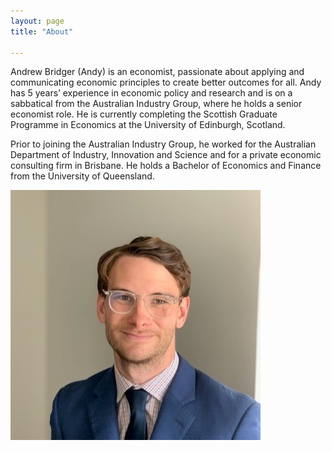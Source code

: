 ```yaml
---
layout: page
title: "About"

---
```


Andrew Bridger (Andy) is an economist, passionate about applying and communicating economic principles to create better outcomes for all. Andy has 5 years’ experience in economic policy and research and is on a sabbatical from the Australian Industry Group, where he holds a senior economist role. He is currently completing the Scottish Graduate Programme in Economics at the University of Edinburgh, Scotland.  

Prior to joining the Australian Industry Group, he worked for the Australian Department of Industry, Innovation and Science and for a private economic consulting firm in Brisbane. He holds a Bachelor of Economics and Finance from the University of Queensland.

![andy](https://raw.githubusercontent.com/andybridger/resume/main/andy.jpeg)
